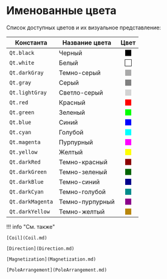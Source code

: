  
# Именованные цвета

<!--start-->

Список доступных цветов и их визуальное представление:

| Константа        | Название цвета     | Цвет           |
|------------------|--------------------|:----------------:|
| `Qt.black`       | Черный             | <span style="display:inline-block;width:16px;height:16px;background-color:#000000;border:1px solid #FFFFFF;"></span> |
| `Qt.white`       | Белый              | <span style="display:inline-block;width:16px;height:16px;background-color:#FFFFFF;border:1px solid #000000;"></span> |
| `Qt.darkGray`    | Темно-серый        | <span style="display:inline-block;width:16px;height:16px;background-color:#A9A9A9;"></span> |
| `Qt.gray`        | Серый              | <span style="display:inline-block;width:16px;height:16px;background-color:#808080;"></span> |
| `Qt.lightGray`   | Светло-серый       | <span style="display:inline-block;width:16px;height:16px;background-color:#D3D3D3;"></span> |
| `Qt.red`         | Красный            | <span style="display:inline-block;width:16px;height:16px;background-color:#FF0000;"></span> |
| `Qt.green`       | Зеленый            | <span style="display:inline-block;width:16px;height:16px;background-color:#00FF00;"></span> |
| `Qt.blue`        | Синий              | <span style="display:inline-block;width:16px;height:16px;background-color:#0000FF;"></span> |
| `Qt.cyan`        | Голубой            | <span style="display:inline-block;width:16px;height:16px;background-color:#00FFFF;"></span> |
| `Qt.magenta`     | Пурпурный          | <span style="display:inline-block;width:16px;height:16px;background-color:#FF00FF;"></span> |
| `Qt.yellow`      | Желтый             | <span style="display:inline-block;width:16px;height:16px;background-color:#FFFF00;"></span> |
| `Qt.darkRed`     | Темно-красный      | <span style="display:inline-block;width:16px;height:16px;background-color:#8B0000;"></span> |
| `Qt.darkGreen`   | Темно-зеленый      | <span style="display:inline-block;width:16px;height:16px;background-color:#006400;"></span> |
| `Qt.darkBlue`    | Темно-синий        | <span style="display:inline-block;width:16px;height:16px;background-color:#00008B;"></span> |
| `Qt.darkCyan`    | Темно-голубой      | <span style="display:inline-block;width:16px;height:16px;background-color:#008B8B;"></span> |
| `Qt.darkMagenta` | Темно-пурпурный    | <span style="display:inline-block;width:16px;height:16px;background-color:#8B008B;"></span> |
| `Qt.darkYellow`  | Темно-желтый       | <span style="display:inline-block;width:16px;height:16px;background-color:#B8860B;"></span> |

<!--end-->

!!! info "См. также"

    [Coil](Coil.md)	

    [Direction](Direction.md)

    [Magnetization](Magnetization.md)

    [PoleArrangement](PoleArrangement.md)